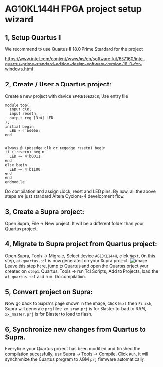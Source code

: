 # AG10KL144H FPGA project setup wizard

## 1, Setup Quartus II
  We recommend to use Quartus II 18.0 Prime Standard for the project.
  
  https://www.intel.com/content/www/us/en/software-kit/667160/intel-quartus-prime-standard-edition-design-software-version-18-0-for-windows.html

## 2, Create / User a Quartus project:
  Create a new project with device `EP4CE10E22C8`, 
  Use entry file
  ```
  module top(
	input clk,
	input resetn,
	output reg [3:0] LED
);
initial begin
	LED = 4'b0000;
end


always @ (posedge clk or negedge resetn) begin
  if (!resetn) begin
    LED <= 4'b0011;
  end
  else begin
    LED <= 4'b1100;
  end
end
endmodule 
  ```
Do compilation and assign clock, reset and LED pins. By now, all the above steps are just standard Altera Cyclone-4 development flow.

## 3, Create a Supra project:
  Open Supra, File -> New project.
  It will be a different folder than your Quartus project.
  
## 4, Migrate to Supra project from Quartus project:
  Open Supra, Tools -> Migrate,
  Select device `AG10KL144H`, click `Next`,
  On this step, `af-quartus.tcl` is now generated on your Supra project.
  ![image](https://github.com/user-attachments/assets/88d2d9c7-07bb-4366-a093-3a3ac9f14b69)
  Leave this step here, jump to Quartus and open the Quartus prject your created on `step1`.
  Quartus, Tools -> run Tcl Scripts, Add to Projects, load the `af_quartus.tcl` and run.
  Do compilation.

## 5, Convert project on Supra:
  Now go back to Supra's page shown in the image, click `Next` then `Finish`, 
  Supra will generate `prg` files:
  `xx_sram.prj` is for Blaster to load to RAM, `xx_master.prj` is for Blaster to load to flash.

## 6, Synchronize new changes from Quartus to Supra.
  Everytime your Quartus project has been modified and finished the compilation sucessfully, use Supra -> Tools -> Compile.
  Click `Run`, it will synchronize the Quartus program to AGM `prj` firmware automatically.
  
  
